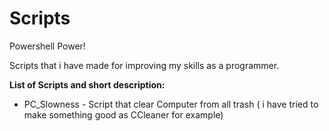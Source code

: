# Scripts
Powershell Power!

Scripts that i have made for improving my skills as a programmer.

**List of Scripts and short description:**

- PC_Slowness - Script that clear Computer from all trash ( i have tried to make something good as CCleaner for example)
